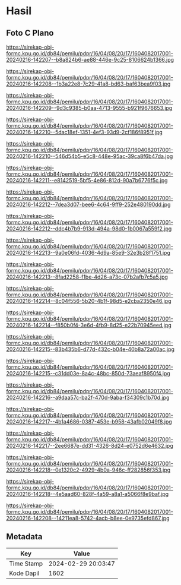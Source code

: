 # Hasil

## Foto C Plano

https://sirekap-obj-formc.kpu.go.id/db84/pemilu/pdpr/16/04/08/20/17/1604082017001-20240216-142207--b8a824b6-ae88-446e-9c25-8106624b1366.jpg

https://sirekap-obj-formc.kpu.go.id/db84/pemilu/pdpr/16/04/08/20/17/1604082017001-20240216-142208--1b3a22e8-7c29-41a8-bd63-baf63bea9f03.jpg

https://sirekap-obj-formc.kpu.go.id/db84/pemilu/pdpr/16/04/08/20/17/1604082017001-20240216-142209--9d3c9385-b0aa-4713-9555-b921f9676653.jpg

https://sirekap-obj-formc.kpu.go.id/db84/pemilu/pdpr/16/04/08/20/17/1604082017001-20240216-142210--5dac18ef-1351-4ef3-93d9-2cf186f8951f.jpg

https://sirekap-obj-formc.kpu.go.id/db84/pemilu/pdpr/16/04/08/20/17/1604082017001-20240216-142210--546d54b5-e5c8-448e-95ac-39ca8f6b47da.jpg

https://sirekap-obj-formc.kpu.go.id/db84/pemilu/pdpr/16/04/08/20/17/1604082017001-20240216-142211--e8142519-5bf5-4e86-812d-90a7b6776f5c.jpg

https://sirekap-obj-formc.kpu.go.id/db84/pemilu/pdpr/16/04/08/20/17/1604082017001-20240216-142212--7dea3d07-bee6-4c64-9ff9-252e480190dd.jpg

https://sirekap-obj-formc.kpu.go.id/db84/pemilu/pdpr/16/04/08/20/17/1604082017001-20240216-142212--ddc4b7b9-913d-494a-98d0-1b0067a559f2.jpg

https://sirekap-obj-formc.kpu.go.id/db84/pemilu/pdpr/16/04/08/20/17/1604082017001-20240216-142213--9a0e06fd-4036-4d9a-85e9-32e3b28f1751.jpg

https://sirekap-obj-formc.kpu.go.id/db84/pemilu/pdpr/16/04/08/20/17/1604082017001-20240216-142213--8fad2258-f1be-4d26-a73c-07b2afb7c5a5.jpg

https://sirekap-obj-formc.kpu.go.id/db84/pemilu/pdpr/16/04/08/20/17/1604082017001-20240216-142214--8c04f556-5b20-4b1f-98d5-e2cba2350e46.jpg

https://sirekap-obj-formc.kpu.go.id/db84/pemilu/pdpr/16/04/08/20/17/1604082017001-20240216-142214--f850b0f4-3e6d-4fb9-8d25-e22b70945eed.jpg

https://sirekap-obj-formc.kpu.go.id/db84/pemilu/pdpr/16/04/08/20/17/1604082017001-20240216-142215--83b435b6-d77d-432c-b04e-40b8a72a00ac.jpg

https://sirekap-obj-formc.kpu.go.id/db84/pemilu/pdpr/16/04/08/20/17/1604082017001-20240216-142215--c31dd03e-8a4c-48bc-850d-73aeaf8950f4.jpg

https://sirekap-obj-formc.kpu.go.id/db84/pemilu/pdpr/16/04/08/20/17/1604082017001-20240216-142216--a9daa57c-ba2f-470d-9aba-f34309c1b70d.jpg

https://sirekap-obj-formc.kpu.go.id/db84/pemilu/pdpr/16/04/08/20/17/1604082017001-20240216-142217--4b1a4686-0387-453e-b958-43afb02049f8.jpg

https://sirekap-obj-formc.kpu.go.id/db84/pemilu/pdpr/16/04/08/20/17/1604082017001-20240216-142217--2ee6687e-dd31-4326-8d24-e0752d6e4632.jpg

https://sirekap-obj-formc.kpu.go.id/db84/pemilu/pdpr/16/04/08/20/17/1604082017001-20240216-142218--0e1320c2-4929-4b0a-946c-ff282856f353.jpg

https://sirekap-obj-formc.kpu.go.id/db84/pemilu/pdpr/16/04/08/20/17/1604082017001-20240216-142218--4e5aad60-828f-4a59-a8a1-a5066f8e9baf.jpg

https://sirekap-obj-formc.kpu.go.id/db84/pemilu/pdpr/16/04/08/20/17/1604082017001-20240216-142208--14211ea8-5742-4acb-b8ee-0e9735efd867.jpg


## Metadata

| Key        | Value               |
| ---------- | ------------------- |
| Time Stamp | 2024-02-29 20:03:47 |
| Kode Dapil | 1602                |




